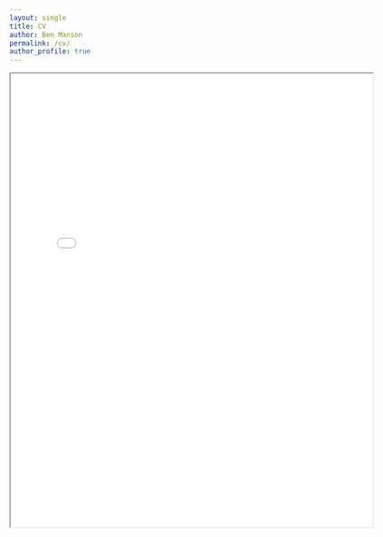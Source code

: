 ```yaml
---
layout: single
title: CV
author: Ben Manson
permalink: /cv/
author_profile: true
---
```

<iframe src="/assets/documents/cv-current.pdf" width="640" height="800"></iframe>
